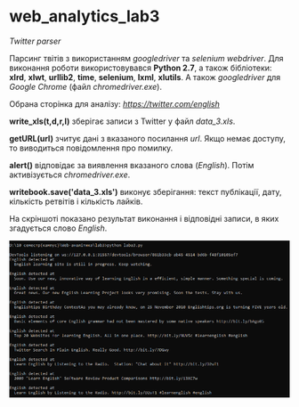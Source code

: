 # web_analytics_lab3

*Twitter parser*

Парсинг твітів з використанням *googledriver* та *selenium webdriver*.
Для виконання роботи використовувався **Python 2.7**, а також бібліотеки: **xlrd**, **xlwt**, **urllib2**, **time**, **selenium**, **lxml**, **xlutils**.
А також *googledriver* для *Google Chrome* (файл *chromedriver.exe*).

Обрана сторінка для аналізу: *https://twitter.com/english*

**write_xls(t,d,r,l)** зберігає записи з Twitter у файл *data_3.xls*.

**getURL(url)** зчитує дані з вказаного посилання *url*. Якщо немає доступу, то виводиться повідомлення про помилку.

**alert()** відповідає за виявлення вказаного слова (*English*). Потім активізується *chromedriver.exe*.

**writebook.save('data_3.xls')** виконує зберігання: текст публікації, дату, кількість ретвітів і кількість лайків.

На скріншоті показано результат виконання і відповідні записи, в яких згадується слово *English*.

![№1](Screenshot_1.png)
